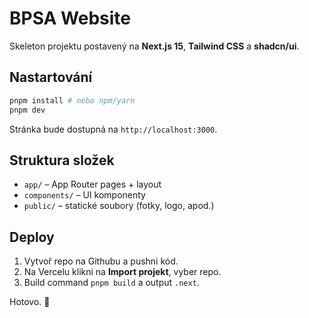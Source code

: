 # BPSA Website

Skeleton projektu postavený na **Next.js 15**, **Tailwind CSS** a **shadcn/ui**.

## Nastartování

```bash
pnpm install # nebo npm/yarn
pnpm dev
```

Stránka bude dostupná na `http://localhost:3000`.

## Struktura složek

- `app/` – App Router pages + layout
- `components/` – UI komponenty
- `public/` – statické soubory (fotky, logo, apod.)

## Deploy

1. Vytvoř repo na Githubu a pushni kód.
2. Na Vercelu klikni na **Import projekt**, vyber repo.
3. Build command `pnpm build` a output `.next`.

Hotovo. 🙂
